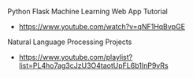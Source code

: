 Python Flask Machine Learning Web App Tutorial
- https://www.youtube.com/watch?v=qNF1HqBvpGE

Natural Language Processing Projects
- https://www.youtube.com/playlist?list=PL4ho7ag3cJzU3O4taotUpFL6b1InP9vRs
